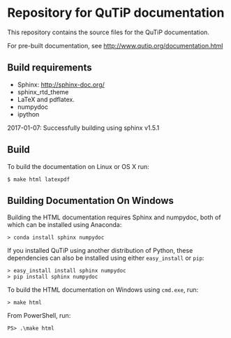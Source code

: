 Repository for QuTiP documentation
==================================

This repository contains the source files for the QuTiP documentation.

For pre-built documentation, see http://www.qutip.org/documentation.html

Build requirements
------------------

* Sphinx: http://sphinx-doc.org/
* sphinx_rtd_theme
* LaTeX and pdflatex.
* numpydoc
* ipython

2017-01-07: Successfully building using sphinx v1.5.1

Build
-----

To build the documentation on Linux or OS X run:

    $ make html latexpdf

Building Documentation On Windows
---------------------------------

Building the HTML documentation requires Sphinx and numpydoc, both of which can be installed using Anaconda:

    > conda install sphinx numpydoc

If you installed QuTiP using another distribution of Python, these dependencies can also be installed using either ``easy_install`` or ``pip``:

    > easy_install install sphinx numpydoc
    > pip install sphinx numpydoc

To build the HTML documentation on Windows using ``cmd.exe``, run:

    > make html

From PowerShell, run:

    PS> .\make html
